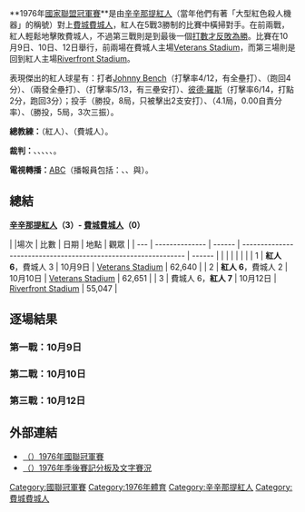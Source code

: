 **1976年[國家聯盟冠軍賽](../Page/國家聯盟冠軍賽.md "wikilink")**是由[辛辛那提紅人](../Page/辛辛那提紅人.md "wikilink")（當年他們有著「大型紅色殺人機器」的稱號）對上[費城費城人](../Page/費城費城人.md "wikilink")，紅人在5戰3勝制的比賽中橫掃對手。在前兩戰，紅人輕鬆地擊敗費城人，不過第三戰則是到最後一個[打數才反敗為勝](../Page/打數.md "wikilink")。比賽在10月9日、10日、12日舉行，前兩場在費城人主場[Veterans
Stadium](../Page/Veterans_Stadium.md "wikilink")，而第三場則是回到紅人主場[Riverfront
Stadium](../Page/Riverfront_Stadium.md "wikilink")。

表現傑出的紅人球星有：打者[Johnny
Bench](../Page/Johnny_Bench.md "wikilink")（打擊率4/12，有全壘打）、（跑回4分）、（兩發全壘打）、（打擊率5/13，有三壘安打）、[彼德·羅斯](../Page/彼德·羅斯.md "wikilink")（打擊率6/14，打點2分，跑回3分）；投手（勝投，8局，只被擊出2支安打）、（4.1局，0.00自責分率）、（勝投，5局，3次三振）。

**總教練：**（紅人）、（費城人）。

**裁判：**、、、、、。

**電視轉播：**[ABC](../Page/ABC.md "wikilink")（播報員包括：、、與）。

## 總結

**[辛辛那提紅人](../Page/辛辛那提紅人.md "wikilink")（3）-
[費城費城人](../Page/費城費城人.md "wikilink")（0）**

| |場次 | 比數             | 日期     | 地點                                                             | 觀眾     |
| --- | -------------- | ------ | -------------------------------------------------------------- | ------ |
|     |                |        |                                                                |        |
| 1   | **紅人 6**，費城人 3 | 10月9日  | [Veterans Stadium](../Page/Veterans_Stadium.md "wikilink")     | 62,640 |
| 2   | **紅人 6**，費城人 2 | 10月10日 | [Veterans Stadium](../Page/Veterans_Stadium.md "wikilink")     | 62,651 |
| 3   | 費城人 6，**紅人 7** | 10月12日 | [Riverfront Stadium](../Page/Riverfront_Stadium.md "wikilink") | 55,047 |

## 逐場結果

### 第一戰：10月9日

### 第二戰：10月10日

### 第三戰：10月12日

## 外部連結

  - [（）1976年國聯冠軍賽](http://www.baseball-reference.com/postseason/1976_NLCS.shtml)
  - [（）1976年季後賽記分板及文字賽況](http://retrosheet.org/boxesetc/1976/YPS_1976.htm)

[Category:國聯冠軍賽](https://zh.wikipedia.org/wiki/Category:國聯冠軍賽 "wikilink")
[Category:1976年體育](https://zh.wikipedia.org/wiki/Category:1976年體育 "wikilink")
[Category:辛辛那提紅人](https://zh.wikipedia.org/wiki/Category:辛辛那提紅人 "wikilink")
[Category:費城費城人](https://zh.wikipedia.org/wiki/Category:費城費城人 "wikilink")